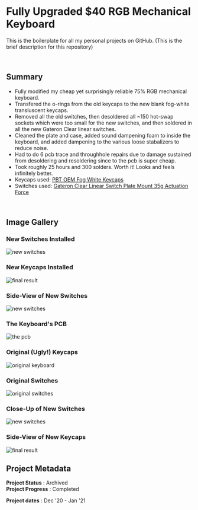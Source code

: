 # Fully Upgraded $40 RGB Mechanical Keyboard
This is the boilerplate for all my personal projects on GitHub. (This is the brief description for this repository)

<br>

## Summary
- Fully modified my cheap yet surprisingly reliable 75% RGB mechanical keyboard.  
- Transfered the o-rings from the old keycaps to the new blank fog-white transluscent keycaps.  
- Removed all the old switches, then desoldered all ~150 hot-swap sockets which were too small for the new switches, and then soldered in all the new Gateron Clear linear switches.  
- Cleaned the plate and case, added sound dampening foam to inside the keyboard, and added dampening to the various loose stabalizers to reduce noise.   
- Had to do 6 pcb trace and throughhole repairs due to damage sustained from desoldering and resoldering since to the pcb is super cheap.  
- Took roughly 25 hours and 300 solders. Worth it! Looks and feels infinitely better.  
- Keycaps used: [PBT OEM Fog White Keycaps](https://kbdfans.com/products/pbt-oem-fog-white-keycaps?variant=34166308995211)
- Switches used: [Gateron Clear Linear Switch Plate Mount 35g Actuation Force](https://www.amazon.com/Switches-Underglow-Compatible-Mechanical-Transparent/dp/B07K8464CR/ref=sr_1_2?dchild=1&keywords=gateron%2Bclear&qid=1614068952&sr=8-2&th=1)

<br>

## Image Gallery

### New Switches Installed 
![new switches](https://github.com/a-dubs/modded-keyboard/blob/master/image_gallery/switches_closeup.JPG)
<br>

### New Keycaps Installed
![final result](https://github.com/a-dubs/modded-keyboard/blob/master/image_gallery/new_kb.JPG)
<br>

### Side-View of New Switches
![new switches](https://github.com/a-dubs/modded-keyboard/blob/master/image_gallery/switches_closeup2.JPG)
<br>

### The Keyboard's PCB
![the pcb](https://github.com/a-dubs/modded-keyboard/blob/master/image_gallery/pcb.JPG)
<br>

### Original (Ugly!) Keycaps
![original keyboard](https://github.com/a-dubs/modded-keyboard/blob/master/image_gallery/old_kb.JPG)
<br>

### Original Switches 
![original switches](https://github.com/a-dubs/modded-keyboard/blob/master/image_gallery/old_switches.JPG)
<br>

### Close-Up of New Switches
![new switches](https://github.com/a-dubs/modded-keyboard/blob/master/image_gallery/switches_closeup3.JPG)
<br>

### Side-View of New Keycaps
![final result](https://github.com/a-dubs/modded-keyboard/blob/master/image_gallery/new_kb2.JPG)
<br>

## Project Metadata

**Project Status** : Archived  
**Project Progress** : Completed  

**Project dates** : Dec '20 - Jan '21  
